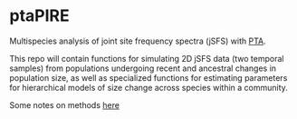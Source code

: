 # ptaPIRE
Multispecies analysis of joint site frequency spectra (jSFS) with [PTA](https://github.com/isaacovercast/PTA).

This repo will contain functions for simulating 2D jSFS data (two temporal samples) from populations undergoing recent and ancestral changes in population size, as well as specialized functions for estimating parameters for hierarchical models of size change across species within a community.

Some notes on methods [here](https://docs.google.com/document/d/1RgRfTZbmDMiOX6L2TpU3QWZZrV8o_hwDhaQWu2T7Dkw/edit?usp=sharing)
